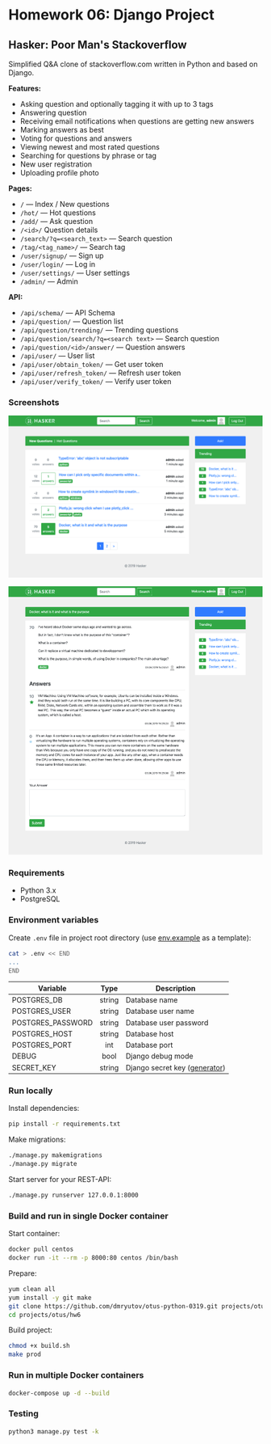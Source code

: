 # Homework 06: Django Project

## Hasker: Poor Man's Stackoverflow

Simplified Q&A clone of stackoverflow.com written in Python and based on Django.

**Features:**

- Asking question and optionally tagging it with up to 3 tags
- Answering question
- Receiving email notifications when questions are getting new answers
- Marking answers as best
- Voting for questions and answers
- Viewing newest and most rated questions
- Searching for questions by phrase or tag
- New user registration
- Uploading profile photo

**Pages:**

- `/` — Index / New questions
- `/hot/` — Hot questions
- `/add/` — Ask question
- `/<id>/` Question details
- `/search/?q=<search_text>` — Search question
- `/tag/<tag_name>/` — Search tag
- `/user/signup/` — Sign up
- `/user/login/` — Log in
- `/user/settings/` — User settings
- `/admin/` — Admin

**API:**

- `/api/schema/` — API Schema
- `/api/question/` — Question list
- `/api/question/trending/` — Trending questions
- `/api/question/search/?q=<search text>` — Search question
- `/api/question/<id>/answer/` — Question answers
- `/api/user/` — User list
- `/api/user/obtain_token/` — Get user token
- `/api/user/refresh_token/` — Refresh user token
- `/api/user/verify_token/` — Verify user token



### Screenshots

![Main page](screenshots/index.png)

![Question details](screenshots/question.png)



### Requirements

- Python 3.x
- PostgreSQL



### Environment variables

Create `.env` file in project root directory (use [env.example](env.example) as a template):

```bash
cat > .env << END
...
END
```

| Variable          | Type   | Description |
| ---------------- | :----: | --- |
| POSTGRES_DB       | string | Database name |
| POSTGRES_USER     | string | Database user name |
| POSTGRES_PASSWORD | string | Database user password |
| POSTGRES_HOST     | string | Database host |
| POSTGRES_PORT     | int    | Database port |
| DEBUG             | bool   | Django debug mode |
| SECRET_KEY        | string | Django secret key ([generator](https://djecrety.ir/)) |



### Run locally

Install dependencies:

```bash
pip install -r requirements.txt
```

Make migrations:

```bash
./manage.py makemigrations
./manage.py migrate
```

Start server for your REST-API:

```bash
./manage.py runserver 127.0.0.1:8000
```



### Build and run in single Docker container

Start container:

```bash
docker pull centos
docker run -it --rm -p 8000:80 centos /bin/bash
```

Prepare:

```bash
yum clean all
yum install -y git make
git clone https://github.com/dmryutov/otus-python-0319.git projects/otus
cd projects/otus/hw6
```

Build project:

```bash
chmod +x build.sh
make prod
```



### Run in multiple Docker containers

```bash
docker-compose up -d --build
```



### Testing

```bash
python3 manage.py test -k
```